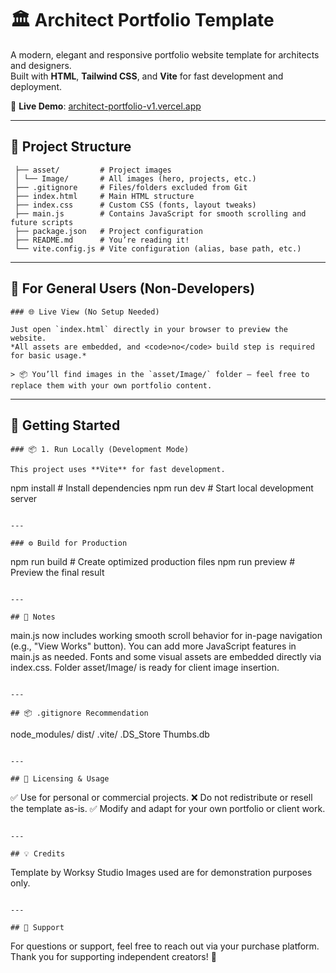 # 🏛️ Architect Portfolio Template

A modern, elegant and responsive portfolio website template for architects and designers.  
Built with **HTML**, **Tailwind CSS**, and **Vite** for fast development and deployment.


🔗 **Live Demo**: [architect-portfolio-v1.vercel.app](https://architect-portfolio-v1.vercel.app)

---

## 📁 Project Structure
```
 ├── asset/         # Project images 
 │ └── Image/       # All images (hero, projects, etc.)
 ├── .gitignore     # Files/folders excluded from Git
 ├── index.html     # Main HTML structure
 ├── index.css      # Custom CSS (fonts, layout tweaks)
 ├── main.js        # Contains JavaScript for smooth scrolling and future scripts
 ├── package.json   # Project configuration
 ├── README.md      # You’re reading it!
 └── vite.config.js # Vite configuration (alias, base path, etc.)
```

---

## 👤 For General Users (Non-Developers)
```
### 🌐 Live View (No Setup Needed)

Just open `index.html` directly in your browser to preview the website.  
*All assets are embedded, and <code>no</code> build step is required for basic usage.*

> 📦 You’ll find images in the `asset/Image/` folder — feel free to replace them with your own portfolio content.
```

---

## 🚀 Getting Started
```
### 📦 1. Run Locally (Development Mode)

This project uses **Vite** for fast development.  
```
npm install # Install dependencies
npm run dev # Start local development server
```

---

### ⚙️ Build for Production
```
npm run build    # Create optimized production files
npm run preview  # Preview the final result
```

---

## 🧠 Notes
```
main.js now includes working smooth scroll behavior for in-page navigation (e.g., "View Works" button).
You can add more JavaScript features in main.js as needed.
Fonts and some visual assets are embedded directly via index.css.
Folder asset/Image/ is ready for client image insertion.
```

---

## 📦 .gitignore Recommendation
```
node_modules/
dist/
.vite/
.DS_Store
Thumbs.db
```

---

## 💼 Licensing & Usage
```
✅ Use for personal or commercial projects.
❌ Do not redistribute or resell the template as-is.
✅ Modify and adapt for your own portfolio or client work.
```

---

## 💡 Credits
```
Template by Worksy Studio
Images used are for demonstration purposes only.
```

---

## 📩 Support
```
For questions or support, feel free to reach out via your purchase platform.
Thank you for supporting independent creators! 🙏
```
